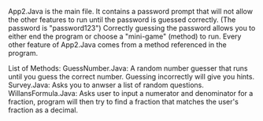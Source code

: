 App2.Java is the main file. It contains a password prompt that will not allow the other features to run until the password is guessed correctly. (The password is "password123")
Correctly guessing the password allows you to either end the program or choose a "mini-game" (method) to run.
Every other feature of App2.Java comes from a method referenced in the program.

List of Methods:
GuessNumber.Java: A random number guesser that runs until you guess the correct number. Guessing incorrectly will give you hints.
Survey.Java: Asks you to anwser a list of random questions.
WillansFormula.Java: Asks user to input a numerator and denominator for a fraction, program will then try to find a fraction that matches the user's fraction as a decimal.
